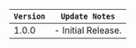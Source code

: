 | `Version` | `Update Notes`     |
|-----------|--------------------|
| 1.0.0     | - Initial Release. |
